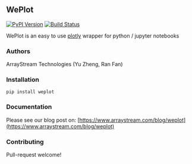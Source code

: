 ## WePlot

[![PyPI Version](https://img.shields.io/pypi/v/weplot.svg)](https://pypi.python.org/pypi/weplot) [![Build Status](https://travis-ci.org/arraystream/weplot.svg?branch=master)](https://travis-ci.org/arraystream/weplot)

WePlot is an easy to use [plotly](https://plot.ly/) wrapper for python / jupyter notebooks

### Authors

ArrayStream Technologies (Yu Zheng, Ran Fan)

### Installation
```pip install weplot```

### Documentation

Please see our blog post on: [https://www.arraystream.com/blog/weplot](https://www.arraystream.com/blog/weplot)

### Contributing

Pull-request welcome!
